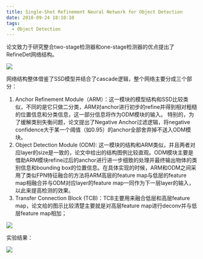 ```yaml
---
title: Single-Shot Refinement Neural Network for Object Detection
date: 2018-09-24 18:10:10
tags:
  - Object Detection
---
```

论文致力于研究整合two-stage检测器和one-stage检测器的优点提出了RefineDet网络结构。

![](Single-Shot-Refinement-Neural-Network-for-Object-Detection-image003.png)

网络结构整体借鉴了SSD模型并结合了cascade逻辑，整个网络主要分成三个部分：
1. Anchor  Refinement Module（ARM）：这一模块的模型结构和SSD比较类似，不同的是它只做二分类，ARM对anchor进行初步的refine并得到相对粗糙的位置信息和分类信息，这一部分信息将作为ODM模块的输入。
特别的，为了缓解类别失衡问题，论文提出了Negative Anchor过滤逻辑，将negative confidence大于某一个阈值（如0.95）的anchor全部舍弃掉不送入ODM模块。
2. Object Detection Module (ODM): 这一模块的结构和ARM类似，并且两者对应layer的size是一致的，论文中给出的结构图例比较直观。ODM模块主要是借助ARM模块refine过后的anchor进行进一步细致的处理并最终输出物体的类别信息和bounding box的位置信息。在具体实现的时候，ARM和ODM之间采用了类似FPN特征融合的方法将ARM高层的feature map与低层的feature map相融合并与ODM对应layer的feature map一同作为下一层layer的输入，以此来提高检测的效果。
3. Transfer Connection Block (TCB)：TCB主要用来融合低层和高层feature map，论文给的图示比较清楚主要就是对高层feature map进行deconv并与低层feature map相加；

![](Single-Shot-Refinement-Neural-Network-for-Object-Detection-image002.png)

实验结果：

![](Single-Shot-Refinement-Neural-Network-for-Object-Detection-image004.png)
